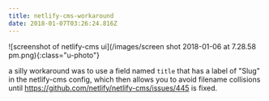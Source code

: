 ```yaml
---
title: netlify-cms-workaround
date: 2018-01-07T03:26:24.816Z
---
```

![screenshot of netlify-cms ui](/images/screen shot 2018-01-06 at 7.28.58 pm.png){:class="u-photo"}

a silly workaround was to use a field named `title` that has a label of "Slug" in the netlify-cms config, which then allows you to avoid filename collisions until <https://github.com/netlify/netlify-cms/issues/445> is fixed.
